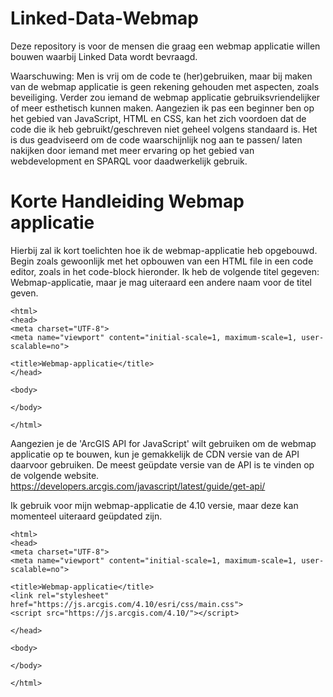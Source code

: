 # Linked-Data-Webmap

Deze repository is voor de mensen die graag een webmap applicatie willen bouwen waarbij Linked Data wordt bevraagd. 

Waarschuwing: Men is vrij om de code te (her)gebruiken, maar bij maken van de webmap applicatie is geen rekening gehouden met aspecten, zoals beveiliging. Verder zou iemand de webmap applicatie gebruiksvriendelijker of meer esthetisch kunnen maken. Aangezien ik pas een beginner ben op het gebied van JavaScript, HTML en CSS, kan het zich voordoen dat de code die ik heb gebruikt/geschreven niet geheel volgens standaard is. Het is dus geadviseerd om de code waarschijnlijk nog aan te passen/ laten nakijken door iemand
met meer ervaring op het gebied van webdevelopment en SPARQL voor daadwerkelijk gebruik.

# Korte Handleiding Webmap applicatie

Hierbij zal ik kort toelichten hoe ik de webmap-applicatie heb opgebouwd. 
Begin zoals gewoonlijk met het opbouwen van een HTML file in een code editor, zoals in het code-block hieronder.
Ik heb de volgende titel gegeven: Webmap-applicatie, maar je mag uiteraard een andere naam voor de titel geven.


```<!DOCTYPE html>
<html>
<head>
<meta charset="UTF-8">
<meta name="viewport" content="initial-scale=1, maximum-scale=1, user-scalable=no">

<title>Webmap-applicatie</title>
</head>

<body>

</body>

</html>
``` 

Aangezien je de 'ArcGIS API for JavaScript' wilt gebruiken om de webmap applicatie op te bouwen, kun je gemakkelijk de CDN versie van de API daarvoor gebruiken. De meest geüpdate versie van de API is te vinden op de volgende website. https://developers.arcgis.com/javascript/latest/guide/get-api/

Ik gebruik voor mijn webmap-applicatie de 4.10 versie, maar deze kan momenteel uiteraard geüpdated zijn.



```<!DOCTYPE html>
<html>
<head>
<meta charset="UTF-8">
<meta name="viewport" content="initial-scale=1, maximum-scale=1, user-scalable=no">

<title>Webmap-applicatie</title>
<link rel="stylesheet" href="https://js.arcgis.com/4.10/esri/css/main.css">
<script src="https://js.arcgis.com/4.10/"></script>

</head>

<body>

</body>

</html>
``` 

